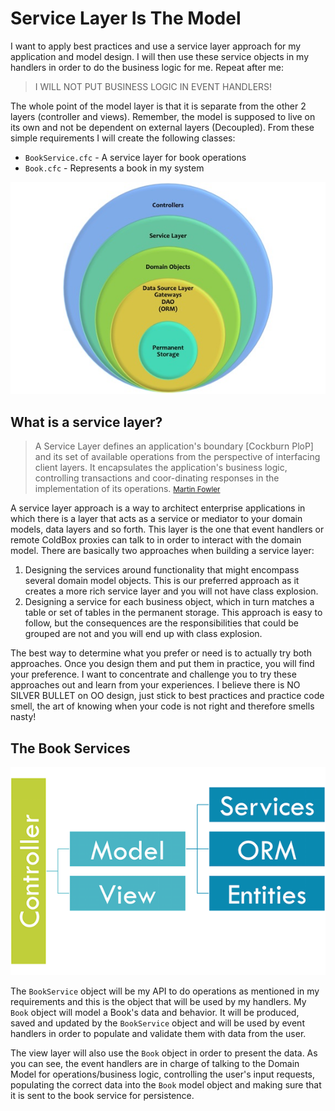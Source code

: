 # Service Layer Is The Model

I want to apply best practices and use a service layer approach for my application and model design. I will then use these service objects in my handlers in order to do the business logic for me. Repeat after me: 

> I WILL NOT PUT BUSINESS LOGIC IN EVENT HANDLERS!

The whole point of the model layer is that it is separate from the other 2 layers (controller and views). Remember, the model is supposed to live on its own and not be dependent on external layers (Decoupled). From these simple requirements I will create the following classes:

* `BookService.cfc` - A service layer for book operations
* `Book.cfc` - Represents a book in my system

![](../../images/ServiceLayers.jpg)

## What is a service layer?

> A Service Layer defines an application's boundary [Cockburn PloP] and its set of available operations from the perspective of interfacing client layers. It encapsulates the application's business logic, controlling transactions and coor-dinating responses in the implementation of its operations. 
<small>[Martin Fowler](http://martinfowler.com/eaaCatalog/serviceLayer.html)</small>

A service layer approach is a way to architect enterprise applications in which there is a layer that acts as a service or mediator to your domain models, data layers and so forth. This layer is the one that event handlers or remote ColdBox proxies can talk to in order to interact with the domain model. There are basically two approaches when building a service layer:

1. Designing the services around functionality that might encompass several domain model objects. This is our preferred approach as it creates a more rich service layer and you will not have class explosion.
2. Designing a service for each business object, which in turn matches a table or set of tables in the permanent storage. This approach is easy to follow, but the consequences are the responsibilities that could be grouped are not and you will end up with class explosion.

The best way to determine what you prefer or need is to actually try both approaches. Once you design them and put them in practice, you will find your preference. I want to concentrate and challenge you to try these approaches out and learn from your experiences. I believe there is NO SILVER BULLET on OO design, just stick to best practices and practice code smell, the art of knowing when your code is not right and therefore smells nasty!

## The Book Services

![](../../images/MVC+ORM.png)

The `BookService` object will be my API to do operations as mentioned in my requirements and this is the object that will be used by my handlers. My `Book` object will model a Book's data and behavior. It will be produced, saved and updated by the `BookService` object and will be used by event handlers in order to populate and validate them with data from the user. 

The view layer will also use the `Book` object in order to present the data. As you can see, the event handlers are in charge of talking to the Domain Model for operations/business logic, controlling the user's input requests, populating the correct data into the `Book` model object and making sure that it is sent to the book service for persistence.

